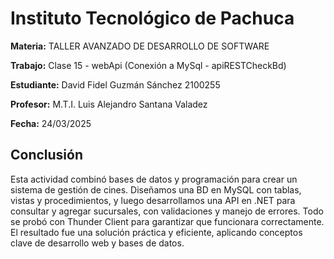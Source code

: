 # Instituto Tecnológico de Pachuca

**Materia:**
TALLER AVANZADO DE DESARROLLO DE SOFTWARE

**Trabajo:**
Clase 15 - webApi (Conexión a MySql - apiRESTCheckBd)

**Estudiante:**
David Fidel Guzmán Sánchez 2100255

**Profesor:**
M.T.I. Luis Alejandro Santana Valadez

**Fecha:**
24/03/2025

## Conclusión
Esta actividad combinó bases de datos y programación para crear un sistema de gestión de cines. Diseñamos una BD en MySQL con tablas, vistas y procedimientos, y luego desarrollamos una API en .NET para consultar y agregar sucursales, con validaciones y manejo de errores. Todo se probó con Thunder Client para garantizar que funcionara correctamente. El resultado fue una solución práctica y eficiente, aplicando conceptos clave de desarrollo web y bases de datos.

